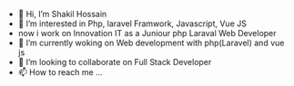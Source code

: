 - 👋 Hi, I’m Shakil Hossain
- 👀 I’m interested in Php, laravel Framwork, Javascript, Vue JS
- now i work on Innovation IT as a Juniour php Laraval Web Developer 
- 🌱 I’m currently woking on Web development with php(Laravel) and vue js
- 💞️ I’m looking to collaborate on Full Stack Developer
- 📫 How to reach me ...

<!---
shakil10sk/shakil10sk is a ✨ special ✨ repository because its `README.md` (this file) appears on your GitHub profile.
You can click the Preview link to take a look at your changes.
--->
